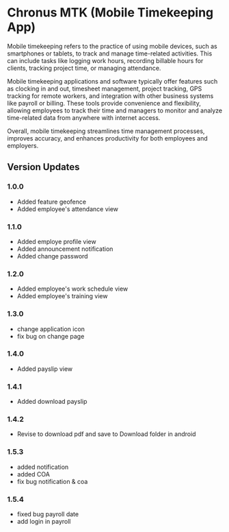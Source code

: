 # Chronus MTK (Mobile Timekeeping App)

Mobile timekeeping refers to the practice of using mobile devices, such as smartphones or tablets, to track and manage time-related activities. This can include tasks like logging work hours, recording billable hours for clients, tracking project time, or managing attendance.

Mobile timekeeping applications and software typically offer features such as clocking in and out, timesheet management, project tracking, GPS tracking for remote workers, and integration with other business systems like payroll or billing. These tools provide convenience and flexibility, allowing employees to track their time and managers to monitor and analyze time-related data from anywhere with internet access.

Overall, mobile timekeeping streamlines time management processes, improves accuracy, and enhances productivity for both employees and employers.

## Version Updates

### 1.0.0

- Added feature geofence
- Added employee's attendance view

### 1.1.0

- Added employe profile view
- Added announcement notification
- Added change password

### 1.2.0

- Added employee's work schedule view
- Added employee's training view

### 1.3.0

- change application icon
- fix bug on change page

### 1.4.0

- Added payslip view

### 1.4.1

- Added download payslip

### 1.4.2

- Revise to download pdf and save to Download folder in android

### 1.5.3
- added notification
- added COA
- fix bug notification & coa

### 1.5.4
- fixed bug payroll date
- add login in payroll

